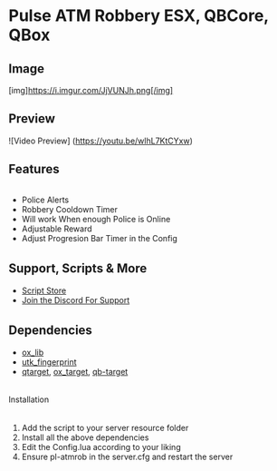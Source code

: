# Pulse ATM Robbery ESX, QBCore, QBox

## Image
[img]https://i.imgur.com/JjVUNJh.png[/img]

## Preview
![Video Preview] (https://youtu.be/wlhL7KtCYxw)

## Features
######
- Police Alerts
- Robbery Cooldown Timer
- Will work When enough Police is Online
- Adjustable Reward
- Adjust Progresion Bar Timer in the Config


######
## Support, Scripts & More
- [Script Store](https://pulsescripts.tebex.io/)
- [Join the Discord For Support](https://discord.gg/c6gXmtEf3H)
######

## Dependencies
- [ox_lib](https://github.com/overextended/ox_lib/releases)
- [utk_fingerprint](https://github.com/utkuali/Finger-Print-Hacking-Game)
- [qtarget](https://github.com/overextended/qtarget.git), [ox_target](https://github.com/overextended/ox_target/releases), [qb-target](https://github.com/qbcore-framework/qb-target)

######
Installation
######

1) Add the script to your server resource folder
2) Install all the above dependencies
3) Edit the Config.lua according to your liking
3) Ensure pl-atmrob in the server.cfg and restart the server

